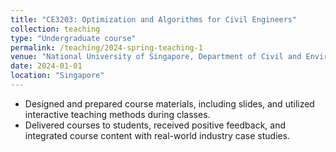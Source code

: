 ```yaml
---
title: "CE3203: Optimization and Algorithms for Civil Engineers"
collection: teaching
type: "Undergraduate course"
permalink: /teaching/2024-spring-teaching-1
venue: "National University of Singapore, Department of Civil and Environmental Engineering"
date: 2024-01-01
location: "Singapore"
---
```


*	Designed and prepared course materials, including slides, and utilized interactive teaching methods during classes.
*	Delivered courses to students, received positive feedback, and integrated course content with real-world industry case studies.
